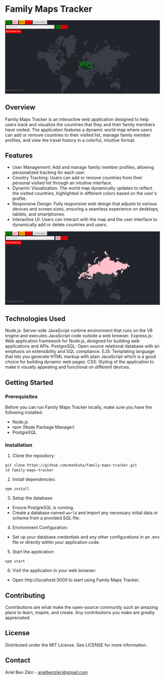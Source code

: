 # Family Maps Tracker

![Example](images/Example-1.png)

## Overview
Family Maps Tracker is an interactive web application designed to help users track and visualize the countries that they and their family members have visited. The application features a dynamic world map where users can add or remove countries to their visited list, manage family member profiles, and view the travel history in a colorful, intuitive format.

## Features
- User Management: Add and manage family member profiles, allowing personalized tracking for each user.
- Country Tracking: Users can add or remove countries from their personal visited list through an intuitive interface.
- Dynamic Visualization: The world map dynamically updates to reflect the visited countries, highlighted in different colors based on the user's profile.
- Responsive Design: Fully responsive web design that adjusts to various devices and screen sizes, ensuring a seamless experience on desktops, tablets, and smartphones.
- Interactive UI: Users can interact with the map and the user interface to dynamically add or delete countries and users.

![Example](images/Example-2.png)

## Technologies Used
Node.js: Server-side JavaScript runtime environment that runs on the V8 engine and executes JavaScript code outside a web browser.
Express.js: Web application framework for Node.js, designed for building web applications and APIs.
PostgreSQL: Open source relational database with an emphasis on extensibility and SQL compliance.
EJS: Templating language that lets you generate HTML markup with plain JavaScript which is a good choice for building dynamic web pages.
CSS: Styling of the application to make it visually appealing and functional on different devices.

## Getting Started
### Prerequisites
Before you can run Family Maps Tracker locally, make sure you have the following installed:

- Node.js
- npm (Node Package Manager)
- PostgreSQL

### Installation
1. Clone the repository:
```
git clone https://github.com/matbuha/family-maps-tracker.git
cd family-maps-tracker
```

2. Install dependencies:
```
npm install
```

3. Setup the database:
- Ensure PostgreSQL is running.
- Create a database named `world` and import any necessary initial data or schema from a provided SQL file.

4. Environment Configuration:
- Set up your database credentials and any other configurations in an .env file or directly within your application code.

5. Start the application:
```
npm start
```

6. Visit the application in your web browser:
- Open http://localhost:3000 to start using Family Maps Tracker.

## Contributing
Contributions are what make the open-source community such an amazing place to learn, inspire, and create. Any contributions you make are greatly appreciated.

## License
Distributed under the MIT License. See LICENSE for more information.

## Contact
Ariel Ben Zikri - arielbenzikri@gmail.com
